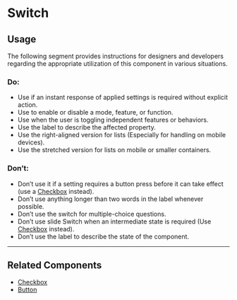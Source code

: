 # Switch

<TableOfContents></TableOfContents>

## Usage

The following segment provides instructions for designers and developers regarding the appropriate utilization of this
component in various situations.

### Do:

- Use if an instant response of applied settings is required without explicit action.
- Use to enable or disable a mode, feature, or function.
- Use when the user is toggling independent features or behaviors.
- Use the label to describe the affected property.
- Use the right-aligned version for lists (Especially for handling on mobile devices).
- Use the stretched version for lists on mobile or smaller containers.

### Don’t:

- Don’t use it if a setting requires a button press before it can take effect (use a [Checkbox](components/checkbox)
  instead).
- Don’t use anything longer than two words in the label whenever possible.
- Don’t use the switch for multiple-choice questions.
- Don’t use slide Switch when an intermediate state is required (Use [Checkbox](components/checkbox) instead).
- Don’t use the label to describe the state of the component.

---

## Related Components

- [Checkbox](components/checkbox)
- [Button](components/button)
